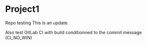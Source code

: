 # Project1
Repo testing
This is an update.

Also test GitLab CI with build conditionned to the commit message (CI_NO_WIN)
